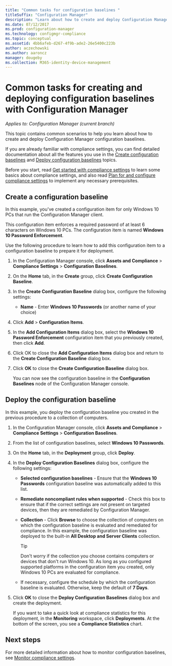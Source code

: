 ```yaml
---
title: "Common tasks for configuration baselines "
titleSuffix: "Configuration Manager"
description: "Learn about how to create and deploy Configuration Manager configuration baselines."
ms.date: 07/12/2017
ms.prod: configuration-manager
ms.technology: configmgr-compliance
ms.topic: conceptual
ms.assetid: 4bb6afeb-d267-4f9b-ade2-26e5400c223b
author: aczechowski
ms.author: aaroncz
manager: dougeby
ms.collection: M365-identity-device-management
---
```

# Common tasks for creating and deploying configuration baselines with Configuration Manager

*Applies to: Configuration Manager (current branch)*

This topic contains common scenarios to help you learn about how to create and deploy Configuration Manager configuration baselines.  

 If you are already familiar with compliance settings, you can find detailed documentation about all the features you use in the [Create configuration baselines](../../compliance/deploy-use/create-configuration-baselines.md) and [Deploy configuration baselines](../../compliance/deploy-use/deploy-configuration-baselines.md) topics.  

 Before you start, read [Get started with compliance settings](../../compliance/get-started/get-started-with-compliance-settings.md) to learn some basics about compliance settings, and also read [Plan for and configure compliance settings](../../compliance/plan-design/plan-for-and-configure-compliance-settings.md) to implement any necessary prerequisites.  

## Create a configuration baseline  
 In this example, you've created a configuration item for only Windows 10 PCs that run the Configuration Manager client.  

 This configuration item enforces a required password of at least 6 characters on Windows 10 PCs. The configuration item is named **Windows 10 Password Enforcement**.  

Use the following procedure to learn how to add this configuration item to a configuration baseline to prepare it for deployment.  

1. In the Configuration Manager console, click **Assets and Compliance** > **Compliance Settings** > **Configuration Baselines**.  

2. On the **Home** tab, in the **Create** group, click **Create Configuration Baseline**.  

3. In the **Create Configuration Baseline** dialog box, configure the following settings:  

   -   **Name** - Enter **Windows 10 Passwords** (or another name of your choice)  

4. Click **Add** > **Configuration Items**.  

5. In the **Add Configuration Items** dialog box, select the **Windows 10 Password Enforcement** configuration item that you previously created, then click **Add**.  

6. Click OK to close the **Add Configuration Items** dialog box and return to the **Create Configuration Baseline** dialog box.

7. Click **OK** to close the **Create Configuration Baseline** dialog box.  

   You can now see the configuration baseline in the **Configuration Baselines** node of the Configuration Manager console.  

## Deploy the configuration baseline  
 In this example, you deploy the configuration baseline you created in the previous procedure to a collection of computers.  

1. In the Configuration Manager console, click **Assets and Compliance** > **Compliance Settings** > **Configuration Baselines**.  

2. From the list of configuration baselines, select **Windows 10 Passwords**.  

3. On the **Home** tab, in the **Deployment** group, click **Deploy**.  

4. In the **Deploy Configuration Baselines** dialog box, configure the following settings:  

   -   **Selected configuration baselines** - Ensure that the **Windows 10 Passwords** configuration baseline was automatically added to this list.  

   -   **Remediate noncompliant rules when supported** - Check this box to ensure that if the correct settings are not present on targeted devices, then they are remediated by Configuration Manager.  

   -   **Collection** - Click **Browse** to choose the collection of computers on which the configuration baseline is evaluated and remediated for compliance. In this example, the configuration baseline was deployed to the built-in **All Desktop and Server Clients** collection.  

       > [!TIP]  
       >  Don't worry if the collection you choose contains computers or devices that don't run Windows 10. As long as you configured supported platforms in the configuration item you created, only Windows 10 PCs are evaluated for compliance.  

   -   If necessary, configure the schedule by which the configuration baseline is evaluated. Otherwise, keep the default of **7 Days**.  

5. Click **OK** to close the **Deploy Configuration Baselines** dialog box and create the deployment.  

   If you want to take a quick look at compliance statistics for this deployment, in the **Monitoring** workspace, click **Deployments**. At the bottom of the screen, you see a **Compliance Statistics** chart.  

## Next steps 

For more detailed information about how to monitor configuration baselines, see [Monitor compliance settings](../../compliance/deploy-use/monitor-compliance-settings.md).  
